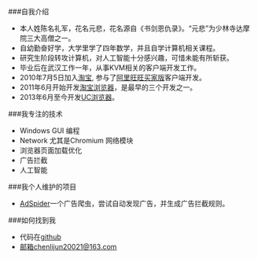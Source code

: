 ###自我介绍

* 本人姓陈名礼军，花名元悲，花名源自《书剑恩仇录》。“元悲”为少林寺达摩院三大高僧之一。
* 自幼勤奋好学，大学里学了四年数学，并且自学计算机相关课程。
* 研究生阶段转攻计算机，对人工智能十分感兴趣，可惜未能有所斩获。
* 毕业后在武汉工作一年，从事KVM相关的客户端开发工作。
* 2010年7月5日加入[淘宝](http://www.taobao.com), 参与了[阿里旺旺买家版](http://wangwang.taobao.com/)客户端开发。
* 2011年6月开始开发[淘宝浏览器](http://browser.taobao.com/)，是最早的三个开发之一。
* 2013年6月至今开发[UC浏览器](http://www.uc.cn/)。

###我专注的技术
* Windows GUI 编程
* Network 尤其是Chromium 网络模块
* 浏览器页面加载优化
* 广告拦截
* 人工智能

###我个人维护的项目
* [AdSpider](https://github.com/yuanbei/adspider)一个广告爬虫，尝试自动发现广告，并生成广告拦截规则。

###如何找到我
* 代码在[github](https://github.com/yuanbei)
* 邮箱chenlijun20021@163.com
